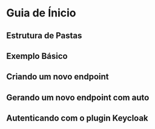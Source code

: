 # Guia de Ínicio

## Estrutura de Pastas

## Exemplo Básico

## Criando um novo endpoint

## Gerando um novo endpoint com auto 

## Autenticando com o plugin Keycloak

